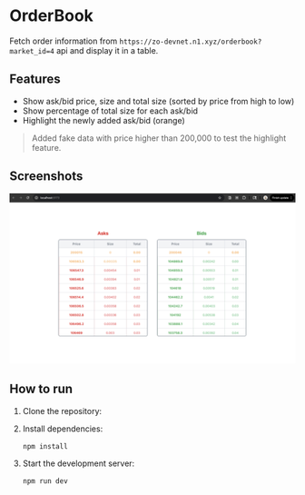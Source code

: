 # OrderBook

Fetch order information from `https://zo-devnet.n1.xyz/orderbook?market_id=4` api and display it in a table.

## Features

-   Show ask/bid price, size and total size (sorted by price from high to low)
-   Show percentage of total size for each ask/bid
-   Highlight the newly added ask/bid (orange)

> Added fake data with price higher than 200,000 to test the highlight feature.

## Screenshots

<div align="center">
    <img src="screenshot.png" alt="Screenshot" width="600">
</div>

## How to run

1. Clone the repository:
2. Install dependencies:

    ```bash
    npm install
    ```

3. Start the development server:

    ```bash
    npm run dev
    ```
